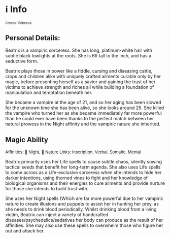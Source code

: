 # ℹ️ Info
<font size=1>Creator: Rebecca  </font>
## Personal Details:

Beatrix is a vampiric sorceress. She has long, platinum-white hair with subtle black lowlights at the roots. She is 6ft tall to the inch, and has a seductive form. 

Beatrix plays those in power like a fiddle, cursing and diseasing cattle, crops and children alike with uniquely crafted ailments curable only by her magic, before presenting herself as a savior and gaining the trust of her victims to achieve strength and riches all while building a foundation of manipulation and temptation beneath her.

She became a vampire at the age of 21, and so her aging has been slowed for the unknown time she has been alive, so she looks around 25. She killed the vampire who turned her as she became immediately far more powerful than he could ever have been thanks to the perfect match between her natural prowess in the Night affinity and the vampiric nature she inherited.

## Magic Ability
<font size=2>Affinities: [🌙 Night](<../../../Magic/Elements/🌙 Night.md>), [🌿 Nature](<../../../Magic/Elements/🌿 Nature.md>)  </font>
<font size=2>Links: Inscription, Verbal, Somatic, Mental  </font>

Beatrix primarily uses her Life spells to cause subtle chaos, silently sowing tactical seeds that benefit her long-term agenda. She also uses Life spells to come across as a Life-exclusive sorceress when she intends to hide her darker intentions, using thorned vines to fight and her knowledge of biological organisms and their energies to cure ailments and provide nurture for those she intends to build trust with.

She uses her Night spells (Which are far more powerful due to her vampiric nature to create illusions and puppets to assist her in hunting her prey, as she needs to drink blood periodically. Whilst drinking blood from a living victim, Beatrix can inject a variety of handcrafted diseases/psychedelics/sedatives her body can produce as the result of her affinities. She may also use these spells to overwhelm those who figure her out and attack her.